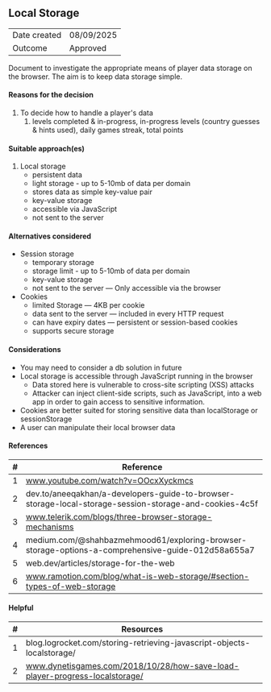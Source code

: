 ## Local Storage
|||
|---|---|
| Date created | 08/09/2025 |
| Outcome | Approved |

Document to investigate the appropriate means of player data storage on the browser. The aim is to keep data storage simple.

#### Reasons for the decision
1. To decide how to handle a player's data
	1. levels completed & in-progress, in-progress levels (country guesses & hints used), daily games streak, total points

#### Suitable approach(es)
1. Local storage
	* persistent data
	* light storage - up to 5-10mb of data per domain
	* stores data as simple key-value pair
	* key-value storage
	* accessible via JavaScript
	* not sent to the server 

#### Alternatives considered
- Session storage
	* temporary storage
	* storage limit - up to 5-10mb of data per domain
	* key-value storage 
	* not sent to the server — Only accessible via the browser
- Cookies
	* limited Storage — 4KB per cookie
	* data sent to the server — included in every HTTP request
	* can have expiry dates — persistent or session-based cookies
	* supports secure storage

#### Considerations
- You may need to consider a db solution in future
- Local storage is accessible through JavaScript running in the browser
	* Data stored here is vulnerable to cross-site scripting (XSS) attacks
	* Attacker can inject client-side scripts, such as JavaScript, into a web app in order to gain access to sensitive information.
- Cookies are better suited for storing sensitive data than localStorage or sessionStorage
- A user can manipulate their local browser data

#### References
| # | Reference |
|---|---|
| 1 | www.youtube.com/watch?v=OOcxXyckmcs |
| 2 | dev.to/aneeqakhan/a-developers-guide-to-browser-storage-local-storage-session-storage-and-cookies-4c5f |
| 3 | www.telerik.com/blogs/three-browser-storage-mechanisms |
| 4 | medium.com/@shahbazmehmood61/exploring-browser-storage-options-a-comprehensive-guide-012d58a655a7 |
| 5 | web.dev/articles/storage-for-the-web |
| 6 | www.ramotion.com/blog/what-is-web-storage/#section-types-of-web-storage |

#### Helpful
| # | Resources |
|---|---|
| 1 | blog.logrocket.com/storing-retrieving-javascript-objects-localstorage/ |
| 2 | www.dynetisgames.com/2018/10/28/how-save-load-player-progress-localstorage/ |